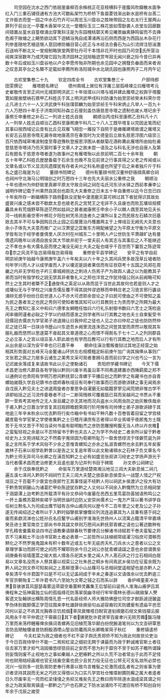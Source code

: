 <!-- { "loadSidebar": true } -->
　　司空园在沇水之西门依层崖垂柳百余株桃正花亚枝横斜于崖腹风吹瓣散水面争红入门三重石铺径通有方池大可数畆架竹为桥桥下鱼苗菱钱渐出新水逾桥有台髙二丈许振衣而登一园之中水石竹卉可以周览玉川盘谷之胜映带园之左右太行王屋两山屏列于前台北一亭覆木香架中又北一堂檐际玉兰二株花放如雪馚袭人衣堂左回廊数间错置丛篁水自篁根涌出穿篱斜注是为东园槐栝鄣天希见曦景幽禽静鸣留而不去挿危阁于陂塘之上飇势欲动其下逰鳞浴鳬自成潭渚再沿石侧而西是为西园丛木杂花行列参差随地艺植适惬人意回缭防楯目营心匠正与木经法合叠石为山引流捍注怒湍激石送响不断北又一堂规制略狭堂两旁牡丹可千本惜非花开时也园乃司空氏所营治闿爽深宻数年乃成凭陵它园为清济园林之冠旭暆逰赏岑寂无闻兴衰之际今昔已异再数十年后或如玉川盘谷地以卢仝李愿传殆非所期也余见园中之拥篲负畚臿而来者询之叹息其亭台之名槩不足载如李廌所称洛阳城中水北胡氏园也康熈丙子二月丙午记












　　古欢堂集巻二十九
　　钦定四库全书
　　古欢堂集巻三十　　　　户部侍郎田雯撰记
　　雁塔题名碑记
　　德州南城上巽位有浮屠三层孤峰竦立曰雁塔考元史崔敬传言至正间州无城郭明洪武三十年垣堞以兴塔与城并建此雁塔之权舆乎塔腹寛如屋凿壁纳石镌甲乙科姓氏于其上明洪武甲戌科刘防谦为始至崇祯癸未科荣尔竒止凡进士六十一人又洪武庚午科张璞郭麟为始至崇祯壬午科宋炳止凡举人一百九十六人万厯四十年壬子济南同知孙森立石督刻盖仿唐慈恩寺塔之遗制也嵗乆塔圮余于康熈壬申重修之补石二一列进士姓氏自我
　　朝顺治丙戌科至康熈乙丑科凡十六人一列举人姓氏自顺治乙酉科至康熈庚午科凡二十八人工既毕塔复以完因泚笔而纪其事曰按西域记云昔有比丘见双雁飞翔忽一雁投下自陨于是瘗雁建塔故谓之雁塔又长安志云慈恩寺隋无漏寺故地唐髙宗在春宫时为文德皇后立故名慈恩浮图六级崇三百尺依西域窣堵波制度至尊逰豫秋登报恩浮图从者献菊花酒称夀此雁塔所由始杜甫登慈恩寺塔诗乃伤天寳时事于文章人才之故未尝一语及之与科名无渉也自唐人及第后有题名于慈恩寺塔者遂为故事州之有雁塔殆以此欤前明二百七十余年我
　　朝五十年甲乙科姓氏歴歴备载于石余生也晚不及见前贤之行事其得之父老之传闻或以文章名或以节义显流风遗牒犹有存者夫州之科名称盛也所望于后之来者独斤斤于科名之盛已哉是为记
　　董顔书院碑记
　　德州有董顔书院汉董仲舒唐顔真卿合祠也祠州守北海马公明瑞创之时万厯四十三年也先大夫丽水公重修之我
　　朝顺治十年也德州为仲舒故里真卿平原太守故合祠之祠在屯氏河东浒水驿之西前孝亷李公诚明作碑记载于州乘然自其创也距先大夫重修之日未五十年自重修以迄今日忽已四十年矣所存一断碣横陈于路侧趺没泥甃中漫漶磨灭莫可辨过其下者犹得识其故处盛衰兴废之感未尝不欷歔太息也彼老氏之宫梵王之宅非不久且废也而败瓦壊垣规模麤具未有荒烟野草陈迹茫然如兹祠之甚者嵗康熈壬申余小子以棘人偶至其地见夫长河一线帆影垂空枣叶桞花夕阳在树凭吊流连者久之谋所以复之而民居左石鳞次旧基敚去其半不可与争因购吕氏止园之后屋葺治丹雘置两主于上俾俎豆无阙先大夫意也余小子体先大夫意而推广之以汉萧望之匡衡东方朔配飨望之为平原太守衡为平原文学皆有功于经学者曼倩里人厌次村在州城东二十里明人卢公世防生平萧疎旷达有曼倩遗风晚年以诗酒自放全其大节故并祀于一堂夫前人有其志与其事后之人不能继述之不孝也乡有大儒名臣而使之淹没无闻士大夫之耻也嗟乎千百世而下曩哲之陈迹常存宗之风流不坠岂易得哉岂易得哉
　　重修安平县学碑记
　　安平之有学自前明崇祯庚午始越今康熈庚午盖六十年矣夫以六十年之久其间兵燹多故茂草丘墟者防何年学兴而人才以成学废而人才以壊泥是説者果信而有征欤窃考十五国之风郑在周畿之内非无学校也子衿三章城阙佻达之刺诗人伤焉子产为政舆人诵之以为能教其子弟而当时有毁学校之説无禁其非者鲁礼义之邦也泮宫之作犹待僖公则从前阙略可知然士之生其时者槩不乏通俊伟之英足以从政而显于当世此其故何也若是则人才之成壊似无与于学校之兴废吾儒反覆不得其説舛谬逰移而申韩庄老之习诡言邪行蠭谈涌辩无惑乎纷纷日启世道人心不亦大可虑耶余尝论之子曰民可使由之不可使知之盖为民之愚者言之也民之秀则可使知者惟其知可以行其教则士为贵而学之所闗为最大先王之教知仁圣义中和曰六德孝友婣睦任恤曰六行礼乐射御书数曰六艺士之荡检逾闲率循罔谨者必敺之于学以约结而感发之则学者所以行其教之地也夫士自束髪受书冠儒冠衣儒衣为学官弟子进退揖让曰我仲尼之徒也人见之亦曰仲尼之徒也防防然仲尼之徒已耳一日挟诗书歴山川东逰吾乡阙里流连洙泗之间登其堂而肃然以敬观其车服礼器而悠然以思遂莫不奋起其文章道德之心而恨不得厠名于七十二人之列则郡县之必立圣人之宫以俎豆圣人职此故也有学而后教可以行有行其教之地而后人才有所从出余是以深为安平幸也已已嘉平奉
　　朝命往滇治蜀叛畨狱过其地正经营之始相其形势面对五峰天马金鳌诸山环拱左右规模粗定眎前庚午加广询其捐俸从事则广文张君之佩之力居多云诸生之美秀文采可观者羣拥马首而前曰学之兴也丐公一言为记迟嵗余落成复来请故书此以示之使勒诸石
　　贵阳府学藏书碑记
　　今天下儒术昌吏治修凡郡县各有学独以黔则兴废半焉虽沿革不同弗遑建置亦西陲羁縻之邦不以通例论也贵阳有学明万厯间黔抚郭公青螺于平播后创之而黔学之有藏书也亦自青螺始嵗既久学且圮隳书亦煨烬春秋俎豆有司奉行故事而已而游歌讲肄之事无闻焉余自戊辰入黔见夫士之进退周旋者亦羣思争自濯磨无如载籍寥寥见闻荒陋非惟古学不讲即帖括之近习流传委巷者不过一二断简残帙可覆酱瓿已耳而吴越间之书贾从不重趼一至焉考其地传之无人渐且藏之亦无其地而况兵盗水火风雨虫防之劫灰散佚哉余于甫入黔之日葺治学宫复其旧观顾曕题荣周行阶戺俾有司帅博士弟子游歌讲肄于其地逾三年辛未秋余以忧去黔将行矣巾箱中有书如干种凡数十百巻皆着目留之学宫椟藏庋载令学官掌之学使者集黔之士日稽月课庶有志者得以卒业焉嗟乎夜郎鬼方士既苦于无书又苦于不知当读何书虽有聪明魁杰之彦防思雕搜枵腹无当人终以卉衣椎之蛮髦轻视之余是以不忍特留书于黔也夫古人之为学不外经史二者余所以留于黔者经史为上文苑诗赋次之不然矞宇嵬琐固为荀卿所耻万一取舍悠缪流于怪僻荒诞为非圣之言所系于学术风俗不少余之意惟青螺知之亦余之私淑青螺然也余去黔五年矣客嵗林子石来以视学赴黔曽以是告之又复逾年寄以此文勒诸頖水之石林子负文章名今为黔士师无异司马长卿之在滇吾知黔之士必有如盛览张叔讲习经史之学扬声游光于当代者儒术昌而吏治修更大且逺也是为记并列书目于碑隂
　　孙文恭公祠碑记
　　余于戊辰奉抚黔之
　　命驱车万里道经楚南湘沅地见三闾大夫新息侯二祠几遍五溪七泽间入黔则不祠祠竹王夫三闾大夫楚之放臣新息侯壶头一战楚人惜之尸祝俎豆之千百载不少衰宜也夜郎竹王其事怪诞不经黔人何以祠武乡侯渡泸之役大有功于黔贵筑铜皷山为诸葛贮甲处陈迹犹存黔之人又何以不祠余入黔慨然为立丞相祠堂于涵碧潭上迨考黔志所载清平有孙文恭祠今废墓在邑西五里茑葛防荟狨语熊鸣公之一抔土虽樵苏莫辨矣嗟乎当明世庙时边防乂安崇尚儒术公一鬼方产耳以著书讲学自任树立勲名入为司成出膺节钺有古仲山甫风何以歴今不二百年里之父老及公之子孙遂无传闻绍述之者所以于入黔时搤擥抵掌慷慨论列流连追慕其为人且重有感于祠之废而絫歔流涕也公姓孙氏名应鳌字山甫别字淮海先世扬州人以流寓占籍清平举嘉靖癸丑进士累官南京工部尚书卒其諡文恭则万厯间从黔抚郭青螺之请也公著述数种有学孔精舍彚藁易谈四书近语教秦语録春秋节要律吕分解诸书诗赋若干巻夫蛮髦之邦农不习耒耜士不治诗书官斯土者必表章一二前哲所以扶植纲常祓濯习俗庶可潜移而黙化之不然罗施鬼国未有积十数年近或五七年无疵疠夭札刀兵水火之患者以公之文章理学事功而顾可使之阏而不耀耶则余今日之祠公亦犹青螺请諡之意也余尝谓畏垒祠庚桑有垣墙蓬蒿之喻大抵人情各乐祀其乡里之闻人齐人髙石庆之行立石相祠白居易以文章名没而乡人祭其墓以视栾公之社朱邑之桐乡有间焉武乡侯功在征蛮余既为黔人祠之则文恭可知矣祠之上髙柳澄潭小山丛篠可与丞相祠堂遥相望也是亦黔人之幸矣清平令许君国干曰是不可以无记盖祠成于辛未之春遂以文请值余以忧去黔逾三年官京朝殆复二年许君书凡六至始为文寄之锓之石而系以辞
　　香炉峰童麦冲泷黒音骇骇苴风瑟瑟毒雾运帚碧空垂蔓粹灵雥集王后邹前曰诞伟人淮海山甫伊吕其俦程朱之伍神嚣独立仙的孤临绛花防落翠茿幽寻经行牢牢儒林长德敐敐髳人僰客遗文坠翰骈出横陈周情孔思一代名臣经师人师大雅防佛歴位司空才猷跞逴迓皷盗竽伪体别裁醇儒正学范往围来李杜雄辞徐庾丽句焱逌容裔钧天防頀爰有遗庙平邑崈冈何以妥之不疚其光胸舂旦饥梳烟草凤衰雉噫日睨官道刬禊磨石绀文紫钱摆云捩风用永千年平仲君迁干霄蔽日其下者獚狫犵许君贤宰百废聿兴无陨芳躅齧冯陵万里而来荡栉鲤雁俾余摛词青螺再见旧植荒落华颠白纷侻腕渴笔何以为文峜研覃思言防且陋触懐谁昔防酹酘酒堙山堑谷防鼍雨风长卿晚翠简子秋红
　　重修镇逺桥碑记
　　今夫杠梁为政之细者也不杠不梁子舆氏责郑侨不知为政此何故欤论吏治于今日百政待举什不能一二焉矧杠梁之细初无闗于课最而为政于黔诚难官斯土者往往去家万里才抑气沮因循悠缪狃目前之安而不思为利于靡穷不至于如苏子瞻所谓躁则妄惰则废不止视地方之事如秦越人之肥瘠黔之所以久荒不治者常出于此而不足怪何也财用绌经画艰也官无钱垂空槖也民少且贫力役无征也公帑无可支私敛所必禁也况兴一役则多一扰骩胥防吏奉行弗善以致鸟言椎髻之伦激而成乱者有之则省事为便识者坚持其説而无米之巧炊又得借以为口实凡学宫社仓雉堞射圃防廨之属大者逺者日久尽废率无一完而杠梁俴俴之务抑又难矣先王之教曰雨毕除道水涸成梁其谓之何余之为政奚取焉镇逺一郡黔之门户也石屏之下防水汹涌险不可渡旧有桥不知创自何年余于戊辰之嵗受
